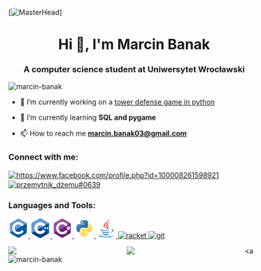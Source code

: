 [![MasterHead](https://ssodiumm.files.wordpress.com/2018/06/1_jb76mlzjinhgsqqvxm7lsq.gif)]<h1 align="center">
Hi 👋, I'm Marcin Banak</h1>
<h3 align="center">A computer science student at Uniwersytet Wrocławski</h3>

<p align="left"> <img src="https://komarev.com/ghpvc/?username=marcin-banak&label=Profile%20views&color=0e75b6&style=flat" alt="marcin-banak" /> </p>

- 🔭 I’m currently working on a [tower defense game in python](https://github.com/marcin-banak/tower-defense-game.git)

- 🌱 I’m currently learning **SQL and pygame**

- 📫 How to reach me **marcin.banak03@gmail.com**

<h3 align="left">Connect with me:</h3>
<p align="left">
<a href="https://www.facebook.com/profile.php?id=100008261598921" target="blank"><img align="center" src="https://raw.githubusercontent.com/rahuldkjain/github-profile-readme-generator/master/src/images/icons/Social/facebook.svg" alt="https://www.facebook.com/profile.php?id=100008261598921" height="30" width="40" /></a>
<a href="https://discord.gg/przemytnik_dżemu#0639" target="blank"><img align="center" src="https://raw.githubusercontent.com/rahuldkjain/github-profile-readme-generator/master/src/images/icons/Social/discord.svg" alt="przemytnik_dżemu#0639" height="30" width="40" /></a>
</p>

<h3 align="left">Languages and Tools:</h3>
<p align="left"> 
  <a href="https://www.cprogramming.com/" target="_blank" rel="noreferrer"> 
    <img src="https://raw.githubusercontent.com/devicons/devicon/master/icons/c/c-original.svg" alt="c" width="40" height="40"/> 
  </a> 
  <a href="https://www.w3schools.com/cpp/" target="_blank" rel="noreferrer"> 
    <img src="https://raw.githubusercontent.com/devicons/devicon/master/icons/cplusplus/cplusplus-original.svg" alt="cplusplus" width="40" height="40"/> 
  </a> 
  <a href="https://www.w3schools.com/cs/" target="_blank" rel="noreferrer"> 
    <img src="https://raw.githubusercontent.com/devicons/devicon/master/icons/csharp/csharp-original.svg" alt="csharp" width="40" height="40"/> </a> 
  <a href="https://www.python.org" target="_blank" rel="noreferrer"> 
    <img src="https://raw.githubusercontent.com/devicons/devicon/master/icons/python/python-original.svg" alt="python" width="40" height="40"/> 
  </a> 
  <a href="https://www.java.com" target="_blank" rel="noreferrer"> 
    <img src="https://raw.githubusercontent.com/devicons/devicon/master/icons/java/java-original.svg" alt="java" width="40" height="40"/>   
  </a> 
  <a href="https://docs.racket-lang.org/" target="_blank" rel="noreferrer"> 
    <img src="https://upload.wikimedia.org/wikipedia/commons/thumb/c/c1/Racket-logo.svg/480px-Racket-logo.svg.png" alt="racket" width="40" height="40"/> 
  </a> 
  <a href="https://git-scm.com/" target="_blank" rel="noreferrer"> 
    <img src="https://www.vectorlogo.zone/logos/git-scm/git-scm-icon.svg" alt="git" width="40" height="40"/> 
  </a> 
</p>

<a href="https://github.com/marcin-banak/github-readme-stats">
  <img align="left" width="47%" src="https://github-readme-stats-git-masterrstaa-rickstaa.vercel.app/api/top-langs/?username=marcin-banak&show_icons=true&theme=dark&size_weight=0.5&count_weight=0.5&hide=CMake,MakeFile&langs_count=10&layout=compact" />
</a>
<a href="https://github.com/anuraghazra/github-readme-stats">
  <img align="left" width="47%" src="https://github-readme-stats.vercel.app/api?username=marcin-banak&show_icons=true&theme=dark" />
</a>

<a 
   <img align="left" width="47%" src="https://github-readme-streak-stats.herokuapp.com/?user=marcin-banak&show_icons=true&theme=dark" alt="marcin-banak" />
</a>
